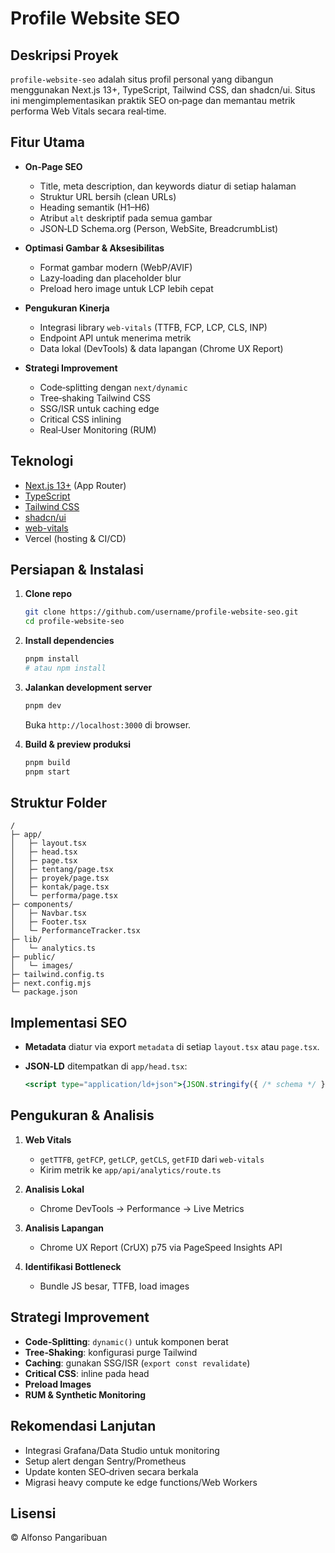 # Profile Website SEO

## Deskripsi Proyek

`profile-website-seo` adalah situs profil personal yang dibangun menggunakan Next.js 13+, TypeScript, Tailwind CSS, dan shadcn/ui. Situs ini mengimplementasikan praktik SEO on‑page dan memantau metrik performa Web Vitals secara real‑time.

## Fitur Utama

* **On‑Page SEO**

  * Title, meta description, dan keywords diatur di setiap halaman
  * Struktur URL bersih (clean URLs)
  * Heading semantik (H1–H6)
  * Atribut `alt` deskriptif pada semua gambar
  * JSON‑LD Schema.org (Person, WebSite, BreadcrumbList)

* **Optimasi Gambar & Aksesibilitas**

  * Format gambar modern (WebP/AVIF)
  * Lazy‑loading dan placeholder blur
  * Preload hero image untuk LCP lebih cepat

* **Pengukuran Kinerja**

  * Integrasi library `web-vitals` (TTFB, FCP, LCP, CLS, INP)
  * Endpoint API untuk menerima metrik
  * Data lokal (DevTools) & data lapangan (Chrome UX Report)

* **Strategi Improvement**

  * Code‑splitting dengan `next/dynamic`
  * Tree‑shaking Tailwind CSS
  * SSG/ISR untuk caching edge
  * Critical CSS inlining
  * Real‑User Monitoring (RUM)

## Teknologi

* [Next.js 13+](https://nextjs.org/) (App Router)
* [TypeScript](https://www.typescriptlang.org/)
* [Tailwind CSS](https://tailwindcss.com/)
* [shadcn/ui](https://ui.shadcn.com/)
* [web-vitals](https://github.com/GoogleChrome/web-vitals)
* Vercel (hosting & CI/CD)

## Persiapan & Instalasi

1. **Clone repo**

   ```bash
   git clone https://github.com/username/profile-website-seo.git
   cd profile-website-seo
   ```

2. **Install dependencies**

   ```bash
   pnpm install
   # atau npm install
   ```

3. **Jalankan development server**

   ```bash
   pnpm dev
   ```

   Buka `http://localhost:3000` di browser.

4. **Build & preview produksi**

   ```bash
   pnpm build
   pnpm start
   ```

## Struktur Folder

```
/
├─ app/
│   ├─ layout.tsx
│   ├─ head.tsx
│   ├─ page.tsx
│   ├─ tentang/page.tsx
│   ├─ proyek/page.tsx
│   ├─ kontak/page.tsx
│   └─ performa/page.tsx
├─ components/
│   ├─ Navbar.tsx
│   ├─ Footer.tsx
│   └─ PerformanceTracker.tsx
├─ lib/
│   └─ analytics.ts
├─ public/
│   └─ images/
├─ tailwind.config.ts
├─ next.config.mjs
└─ package.json
```

## Implementasi SEO

* **Metadata** diatur via export `metadata` di setiap `layout.tsx` atau `page.tsx`.
* **JSON‑LD** ditempatkan di `app/head.tsx`:

  ```jsx
  <script type="application/ld+json">{JSON.stringify({ /* schema */ })}</script>
  ```

## Pengukuran & Analisis

1. **Web Vitals**

   * `getTTFB`, `getFCP`, `getLCP`, `getCLS`, `getFID` dari `web-vitals`
   * Kirim metrik ke `app/api/analytics/route.ts`

2. **Analisis Lokal**

   * Chrome DevTools → Performance → Live Metrics

3. **Analisis Lapangan**

   * Chrome UX Report (CrUX) p75 via PageSpeed Insights API

4. **Identifikasi Bottleneck**

   * Bundle JS besar, TTFB, load images

## Strategi Improvement

* **Code‑Splitting**: `dynamic()` untuk komponen berat
* **Tree‑Shaking**: konfigurasi purge Tailwind
* **Caching**: gunakan SSG/ISR (`export const revalidate`)
* **Critical CSS**: inline pada head
* **Preload Images**
* **RUM & Synthetic Monitoring**

## Rekomendasi Lanjutan

* Integrasi Grafana/Data Studio untuk monitoring
* Setup alert dengan Sentry/Prometheus
* Update konten SEO‑driven secara berkala
* Migrasi heavy compute ke edge functions/Web Workers

## Lisensi

© Alfonso Pangaribuan
